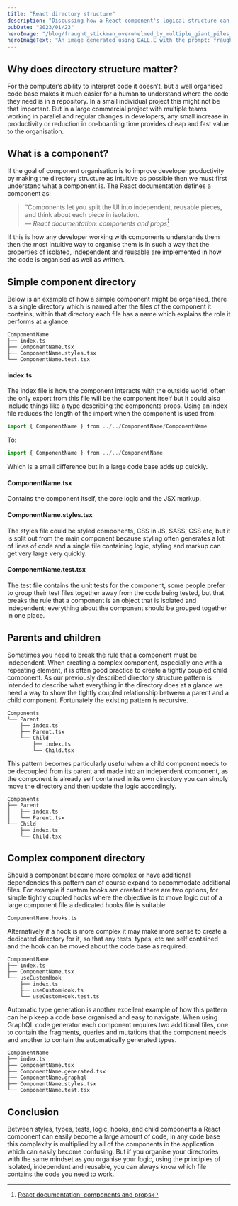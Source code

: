 ```yaml
---
title: "React directory structure"
description: "Discussing how a React component's logical structure can be reflected in its file structure to improve developer experience."
pubDate: "2023/01/23"
heroImage: "/blog/fraught_stickman_overwhelmed_by_multiple_giant_piles_of_paper.webp"
heroImageText: "An image generated using DALL.E with the prompt: fraught stickman overwhelmed by multiple giant piles of paper"
---
```


## Why does directory structure matter?

For the computer’s ability to interpret code it doesn’t, but a well organised code base makes it much easier for a human to understand where the code they need is in a repository. In a small individual project this might not be that important. But in a large commercial project with multiple teams working in parallel and regular changes in developers, any small increase in productivity or reduction in on-boarding time provides cheap and fast value to the organisation.

## What is a component?

If the goal of component organisation is to improve developer productivity by making the directory structure as intuitive as possible then we must first understand what a component is. The React documentation defines a component as:

> “Components let you split the UI into independent, reusable pieces, and think about each piece in isolation.<br>
> — <cite>React documentation: components and props[^1]</cite>

[^1]: [React documentation: components and props](https://reactjs.org/docs/components-and-props.html)

If this is how any developer working with components understands them then the most intuitive way to organise them is in such a way that the properties of isolated, independent and reusable are implemented in how the code is organised as well as written.

## Simple component directory

Below is an example of how a simple component might be organised, there is a single directory which is named after the files of the component it contains, within that directory each file has a name which explains the role it performs at a glance.

```
ComponentName
├── index.ts
├── ComponentName.tsx
├── ComponentName.styles.tsx
└── ComponentName.test.tsx
```

#### index.ts

The index file is how the component interacts with the outside world, often the only export from this file will be the component itself but it could also include things like a type describing the components props. Using an index file reduces the length of the import when the component is used from:

```TypeScript
import { ComponentName } from ../../ComponentName/ComponentName
```

To:

```TypeScript
import { ComponentName } from ../../ComponentName
```

Which is a small difference but in a large code base adds up quickly.

#### ComponentName.tsx

Contains the component itself, the core logic and the JSX markup.

#### ComponentName.styles.tsx

The styles file could be styled components, CSS in JS, SASS, CSS etc, but it is split out from the main component because styling often generates a lot of lines of code and a single file containing logic, styling and markup can get very large very quickly.

#### ComponentName.test.tsx

The test file contains the unit tests for the component, some people prefer to group their test files together away from the code being tested, but that breaks the rule that a component is an object that is isolated and independent; everything about the component should be grouped together in one place.

## Parents and children

Sometimes you need to break the rule that a component must be independent. When creating a complex component, especially one with a repeating element, it is often good practice to create a tightly coupled child component. As our previously described directory structure pattern is intended to describe what everything in the directory does at a glance we need a way to show the tightly coupled relationship between a parent and a child component. Fortunately the existing pattern is recursive.

```
Components
└── Parent
    ├── index.ts
    ├── Parent.tsx
    └── Child
        ├── index.ts
        └── Child.tsx
```

This pattern becomes particularly useful when a child component needs to be decoupled from its parent and made into an independent component, as the component is already self contained in its own directory you can simply move the directory and then update the logic accordingly.

```
Components
├── Parent
│   ├── index.ts
│   └── Parent.tsx
└── Child
    ├── index.ts
    └── Child.tsx
```

## Complex component directory

Should a component become more complex or have additional dependencies this pattern can of course expand to accommodate additional files. For example if custom hooks are created there are two options, for simple tightly coupled hooks where the objective is to move logic out of a large component file a dedicated hooks file is suitable:

```
ComponentName.hooks.ts
```

Alternatively if a hook is more complex it may make more sense to create a dedicated directory for it, so that any tests, types, etc are self contained and the hook can be moved about the code base as required.

```
ComponentName
├── index.ts
├── ComponentName.tsx
└── useCustomHook
    ├── index.ts
    ├── useCustomHook.ts
    └── useCustomHook.test.ts
```

Automatic type generation is another excellent example of how this pattern can help keep a code base organised and easy to navigate. When using GraphQL code generator each component requires two additional files, one to contain the fragments, queries and mutations that the component needs and another to contain the automatically generated types.

```
ComponentName
├── index.ts
├── ComponentName.tsx
├── ComponentName.generated.tsx
├── ComponentName.graphql
├── ComponentName.styles.tsx
└── ComponentName.test.tsx
```

## Conclusion

Between styles, types, tests, logic, hooks, and child components a React component can easily become a large amount of code, in any code base this complexity is multiplied by all of the components in the application which can easily become confusing. But if you organise your directories with the same mindset as you organise your logic, using the principles of isolated, independent and reusable, you can always know which file contains the code you need to work.

